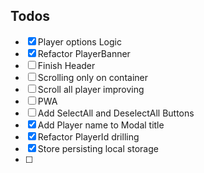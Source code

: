 ## Todos

-   [x] Player options Logic
-   [x] Refactor PlayerBanner
-   [ ] Finish Header
-   [ ] Scrolling only on container
-   [ ] Scroll all player improving
-   [ ] PWA
-   [ ] Add SelectAll and DeselectAll Buttons
-   [x] Add Player name to Modal title
-   [x] Refactor PlayerId drilling
-   [x] Store persisting local storage
-   [ ]
